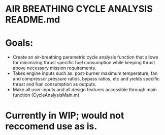 # AIR BREATHING CYCLE ANALYSIS README.md

# Goals: 
- Create an air-breathing parametric cycle analysis function that allows for minimizing thrust specific fuel consumption while keeping thrust above necessary mission requirements.
- Takes engine inputs such as: post-burner maximum temperature, fan and compressor pressure ratios, bypass ratios, etc and yields specific thrust and fuel consumption as outputs.
- Make all user-inputs and all design features accessible through main function (CycleAnalysisMain.m)

# Currently in WIP; would not reccomend use as is. 
